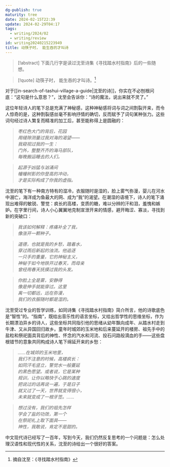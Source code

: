 ```yaml
---
dg-publish: true
maturity: tree
date: 2024-02-15T22:39
update: 2024-02-29T04:17
tags:
  - writing/2024/02
  - writing/review
id: writing20240215223949
title: 动筷子时， 能生吞的才叫诗
---
```

>[!abstract] 下面几行字是读过沈至诗集《寻找踏水村指南》后的一些随想。

>[!quote] 动筷子时，
>能生吞的才叫诗。[^1]

对于[[in-search-of-tashui-village-a-guide|沈至的诗]]，你实在不必刨根问底：“这句是什么意思？”，沈至会告诉你：“诗的魔法，说出来就不灵了。”

这位年轻诗人的笔下总是充满了神秘感，这种神秘感将词与词之间割裂开来，而令人惊奇的是，这种割裂感丝毫不影响抒情的确切，反而赋予了词句某种张力。这些词句经过诗人繁复而精准的加工后，甚至能称得上是圆融的：

>*枣红色大门的背后，花园*  
>*用缝隙测量过我对海的渴望——*  
>*我窥视过我的一生：*  
>*门外，整整齐齐的海马部队，*  
>*每晚搬运睡去的人们。*

>*起源于凶猛与汹涌间*  
>*幢幢树影的你登高的冲动，*  
>*才是实际构成了你我的虚指。*

沈至的笔下有一种南方特有的湿冷，衣服随时是湿的，脸上雾气弥漫，婴儿在河水中溺亡，海洋成为鱼最大的网、成为“我”的渴望。在潮湿的语境下，诗人的笔下涌现出难得的敏锐、警觉：疯长的高楼，变质的糖，难以分辨的汗和泪，羞愧和嫉妒。在字里行间，诗人小心翼翼地克制宣泄开来的情感，避开晦涩、寡淡，寻找到新的突破口：

>*我该如何解释：疼痛补全了我，*  
>*像涨开一颗种子。*

>*道德，也就是我的乡愁，踏着水，*  
>*穿过雨后新起的浊流。他追逐*  
>*一只手的重量，它的神秘主义，*  
>*神秘于如今地铁开过春天，而母亲*  
>*曾经用春天抚摸过我的头发。*

>*你脸上全是雾，安静得*  
>*像是伸手就能穿过。这里*  
>*离一切都远，远在弥漫，*  
>*我们的衣服随时都是湿的。*

沈至受过专业的哲学训练，如同诗集《寻找踏水村指南》简介所言，他的诗歌底色是“智性”的。“指南”，既给出音乐性的语言坐标，又给出哲学性的思维坐标，作为长期漂泊异乡的诗人，这些坐标共同指引他的思绪从幼年飘向成年、从踏水村走到牛津、又从异国回归故乡。童年时城郊的玉米地和后来蔓延开的楼房、祖先手中的盐粒和祭祀面具背后的神性、怀念的汽水和河流、投石问路般滴血的手——这些盘根错节的意象共同构成诗人笔下绵延开来的乡愁：

>*......在城郊的玉米地里，*  
>*我们不注意的时候，高楼疯长：*  
>*如同汗毛竖立，警觉水一般蔓延*  
>*的黑色愿望。或者说，它是某种*  
>*规训，让你以略快于心跳的速度*  
>*把说过的话再说一遍，于是日子*  
>*就又过了一天，世界就变得很小，*  
>*未来就变成了一根牙签。......*

>*想过没有，我们的祖先怎样*  
>*学会了盐的功效，第一个*  
>*在祭祀礼上取下面具——*  
>*神性，我敢说，肯定不是甜的。*

中文现代诗已经写了一百年，写到今天，我们仍然反复思考的一个问题是：怎么处理汉语性和现代性的关系，沈至的诗给出一个很好的答案。

[^1]: 摘自沈至：《寻找踏水村指南》